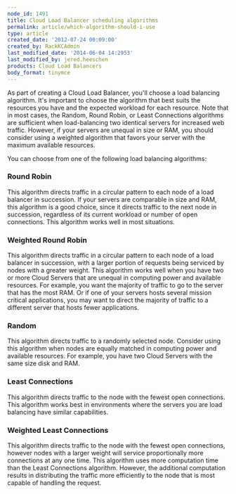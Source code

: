 ```yaml
---
node_id: 1491
title: Cloud Load Balancer scheduling algorithms
permalink: article/which-algorithm-should-i-use
type: article
created_date: '2012-07-24 00:09:00'
created_by: RackKCAdmin
last_modified_date: '2014-06-04 14:2953'
last_modified_by: jered.heeschen
products: Cloud Load Balancers
body_format: tinymce
---
```


As part of creating a Cloud Load Balancer, you'll choose a load
balancing algorithm. It's important to choose the algorithm that best
suits the resources you have and the expected workload for each
resource. Note that in most cases, the Random, Round Robin, or Least
Connections algorithms are sufficient when load-balancing two identical
servers for increased web traffic. However, if your servers are unequal
in size or RAM, you should consider using a weighted algorithm that
favors your server with the maximum available resources.

You can choose from one of the following load balancing algorithms:

### Round Robin

This algorithm directs traffic in a circular pattern to each node of a
load balancer in succession. If your servers are comparable in size and
RAM, this algorithm is a good choice, since it directs traffic to the
next node in succession, regardless of its current workload or number of
open connections. This algorithm works well in most situations. 

### Weighted Round Robin

This algorithm directs traffic in a circular pattern to each node of a
load balancer in succession, with a larger portion of requests being
serviced by nodes with a greater weight. This algorithm works well when
you have two or more Cloud Servers that are unequal in computing power
and available resources. For example, you want the majority of traffic
to go to the server that has the most RAM. Or if one of your servers
hosts several mission critical applications, you may want to direct the
majority of traffic to a different server that hosts fewer
applications. 

### Random

This algorithm directs traffic to a randomly selected node. Consider
using this algorithm when nodes are equally matched in computing power
and available resources. For example, you have two Cloud Servers with
the same size disk and RAM. 

### Least Connections

This algorithm directs traffic to the node with the fewest open
connections. This algorithm works best in environments where the servers
you are load balancing have similar capabilities.

### Weighted Least Connections

This algorithm directs traffic to the node with the fewest open
connections, however nodes with a larger weight will service
proportionally more connections at any one time. This algorithm uses
more computation time than the Least Connections algorithm. However, the
additional computation results in distributing the traffic more
efficiently to the node that is most capable of handling the request.

